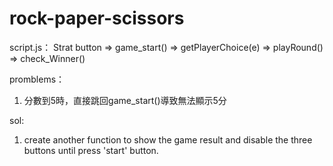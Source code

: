 # rock-paper-scissors

script.js：
Strat button => game_start() => getPlayerChoice(e) => playRound() => check_Winner()

promblems：
1. 分數到5時，直接跳回game_start()導致無法顯示5分

sol:
1. create another function to show the game result and disable the three buttons until press 'start' button. 